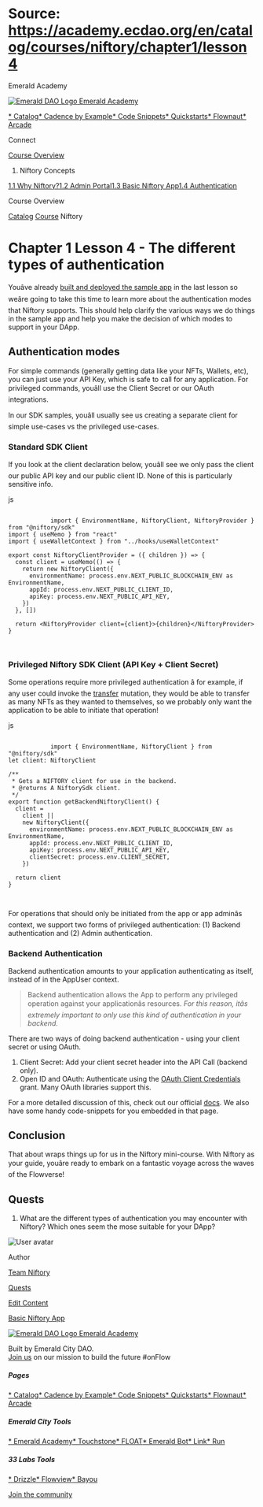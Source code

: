 # Source: https://academy.ecdao.org/en/catalog/courses/niftory/chapter1/lesson4

Emerald Academy





[![Emerald DAO Logo](/ea-logo.png)
Emerald Academy](/en/)


[* Catalog](/en/catalog)[* Cadence by Example](/en/cadence-by-example)[* Code Snippets](/en/snippets)[* Quickstarts](/en/quickstarts)[* Flownaut](https://flownaut.ecdao.org)[* Arcade](https://arcade.ecdao.org)

Connect



[Course Overview](/en/catalog/courses/niftory)

1. Niftory Concepts

[1.1 Why Niftory?](/en/catalog/courses/niftory/chapter1/lesson1)[1.2 Admin Portal](/en/catalog/courses/niftory/chapter1/lesson2)[1.3 Basic Niftory App](/en/catalog/courses/niftory/chapter1/lesson3)[1.4 Authentication](/en/catalog/courses/niftory/chapter1/lesson4)

Course Overview

[Catalog](/en/catalog)
[Course](/en/catalog/courses/niftory)
Niftory

# Chapter 1 Lesson 4 - The different types of authentication

Youâve already [built and deployed the sample app](src/lib/content/courses/niftory/en/chapter1/lesson3.md) in the last lesson so weâre going to take this time to learn more about the authentication modes that Niftory supports. This should help clarify the various ways we do things in the sample app and help you make the decision of which modes to support in your DApp.

## Authentication modes

For simple commands (generally getting data like your NFTs, Wallets, etc), you can just use your API Key, which is safe to call for any application. For privileged commands, youâll use the Client Secret or our OAuth integrations.

In our SDK samples, youâll usually see us creating a separate client for simple use-cases vs the privileged use-cases.

### Standard SDK Client

If you look at the client declaration below, youâll see we only pass the client our public API key and our public client ID. None of this is particularly sensitive info.

js

```
		
			import { EnvironmentName, NiftoryClient, NiftoryProvider } from "@niftory/sdk"
import { useMemo } from "react"
import { useWalletContext } from "../hooks/useWalletContext"

export const NiftoryClientProvider = ({ children }) => {
  const client = useMemo(() => {
    return new NiftoryClient({
      environmentName: process.env.NEXT_PUBLIC_BLOCKCHAIN_ENV as EnvironmentName,
      appId: process.env.NEXT_PUBLIC_CLIENT_ID,
      apiKey: process.env.NEXT_PUBLIC_API_KEY,
    })
  }, [])

  return <NiftoryProvider client={client}>{children}</NiftoryProvider>
}
		 
	
```

### Privileged Niftory SDK Client (API Key + Client Secret)

Some operations require more privileged authentication â for example, if any user could invoke the [transfer](https://app.gitbook.com/o/ShoAj2x7X0erlYafyocL/s/1itXKRjyFqqWGYkUXFnP/core-concepts/nfts/transferring-nfts) mutation, they would be able to transfer as many NFTs as they wanted to themselves, so we probably only want the application to be able to initiate that operation!

js

```
		
			import { EnvironmentName, NiftoryClient } from "@niftory/sdk"
let client: NiftoryClient

/**
 * Gets a NIFTORY client for use in the backend.
 * @returns A NiftorySdk client.
 */
export function getBackendNiftoryClient() {
  client =
    client ||
    new NiftoryClient({
      environmentName: process.env.NEXT_PUBLIC_BLOCKCHAIN_ENV as EnvironmentName,
      appId: process.env.NEXT_PUBLIC_CLIENT_ID,
      apiKey: process.env.NEXT_PUBLIC_API_KEY,
      clientSecret: process.env.CLIENT_SECRET,
    })

  return client
}
		 
	
```

For operations that should only be initiated from the app or app adminâs context, we support two forms of privileged authentication: (1) Backend authentication and (2) Admin authentication.

### Backend Authentication

Backend authentication amounts to your application authenticating as itself, instead of in the AppUser context.

> Backend authentication allows the App to perform any privileged operation against your applicationâs resources. *For this reason, itâs extremely important to only use this kind of authentication in your backend.*

There are two ways of doing backend authentication - using your client secret or using OAuth.

1. Client Secret: Add your client secret header into the API Call (backend only).
2. Open ID and OAuth: Authenticate using the [OAuth Client Credentials](https://www.oauth.com/oauth2-servers/access-tokens/client-credentials/) grant. Many OAuth libraries support this.

For a more detailed discussion of this, check out our official [docs](https://docs.niftory.com/home/v/api/core-concepts/authentication/privileged-authentication). We also have some handy code-snippets for you embedded in that page.

## Conclusion

That about wraps things up for us in the Niftory mini-course. With Niftory as your guide, youâre ready to embark on a fantastic voyage across the waves of the Flowverse!

## Quests

1. What are the different types of authentication you may encounter with Niftory? Which ones seem the mose suitable for your DApp?

![User avatar](https://i.imgur.com/bymjTdC.png)

Author

[Team Niftory](https://twitter.com/niftory)

[Quests](#quests)

[Edit Content](https://github.com/emerald-dao/emerald-academy-v2/tree/main/src/lib/content/courses/niftory/en/chapter1/lesson4.md)

[Basic Niftory App](/en/catalog/courses/niftory/chapter1/lesson3)



[![Emerald DAO Logo](/ea-logo.png)
Emerald Academy](/en/)

Built by Emerald City DAO.  
[Join us](https://discord.gg/emerald-city-906264258189332541) on our mission to build the future #onFlow

##### Pages

[* Catalog](/en/catalog)[* Cadence by Example](/en/cadence-by-example)[* Code Snippets](/en/snippets)[* Quickstarts](/en/quickstarts)[* Flownaut](https://flownaut.ecdao.org)[* Arcade](https://arcade.ecdao.org)


##### Emerald City Tools

[* Emerald Academy](https://academy.ecdao.org/)[* Touchstone](https://touchstone.city/)[* FLOAT](https://floats.city/)[* Emerald Bot](https://bot.ecdao.org/)[* Link](https://link.ecdao.org/)[* Run](https://run.ecdao.org/)


##### 33 Labs Tools

[* Drizzle](https://drizzle33.app/)[* Flowview](https://flowview.app/)[* Bayou](https://bayou33.app/)

[Join the community](https://discord.gg/emerald-city-906264258189332541)